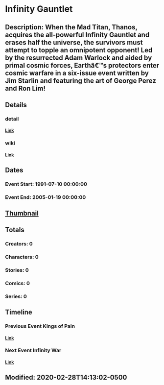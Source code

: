 # Infinity Gauntlet
## Description: When the Mad Titan, Thanos, acquires the all-powerful Infinity Gauntlet and erases half the universe, the survivors must attempt to topple an omnipotent opponent! Led by the resurrected Adam Warlock and aided by primal cosmic forces, Earthâ€™s protectors enter cosmic warfare in a six-issue event written by Jim Starlin and featuring the art of George Perez and Ron Lim!
## Details
### detail
#### [Link](http://marvel.com/comics/events/253/infinity_gauntlet?utm_campaign=apiRef&utm_source=225578a89fc76f3d20fbffda5d17a88d)
### wiki
#### [Link](http://marvel.com/universe/Infinity_Gauntlet?utm_campaign=apiRef&utm_source=225578a89fc76f3d20fbffda5d17a88d)
## Dates
### Event Start: 1991-07-10 00:00:00
### Event End: 2005-01-19 00:00:00
## [Thumbnail](http://i.annihil.us/u/prod/marvel/i/mg/7/70/5b749e4888ba7.jpg)
## Totals
### Creators: 0
### Characters: 0
### Stories: 0
### Comics: 0
### Series: 0
## Timeline
### Previous Event Kings of Pain
#### [Link](http://gateway.marvel.com/v1/public/events/32)
### Next Event Infinity War
#### [Link](http://gateway.marvel.com/v1/public/events/29)
## Modified: 2020-02-28T14:13:02-0500